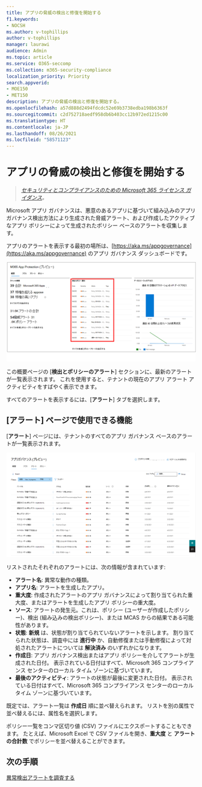 ```yaml
---
title: アプリの脅威の検出と修復を開始する
f1.keywords:
- NOCSH
ms.author: v-tophillips
author: v-tophillips
manager: laurawi
audience: Admin
ms.topic: article
ms.service: O365-seccomp
ms.collection: m365-security-compliance
localization_priority: Priority
search.appverid:
- MOE150
- MET150
description: アプリの脅威の検出と修復を開始する。
ms.openlocfilehash: a57d888d2494fdcdc52e69b3738edba198b6363f
ms.sourcegitcommit: c2d752718aedf958db6b403cc12b972ed1215c00
ms.translationtype: HT
ms.contentlocale: ja-JP
ms.lasthandoff: 08/26/2021
ms.locfileid: "58571123"
---
```

# <a name="get-started-with-app-threat-detection-and-remediation"></a>アプリの脅威の検出と修復を開始する

>*[セキュリティとコンプライアンスのための Microsoft 365 ライセンス ガイダンス](https://aka.ms/ComplianceSD)。*

Microsoft アプリ ガバナンスは、悪意のあるアプリに基づいて組み込みのアプリ ガバナンス検出方法により生成された脅威アラート、および作成したアクティブなアプリ ポリシーによって生成されたポリシー ベースのアラートを収集します。

アプリのアラートを表示する最初の場所は、[https://aka.ms/appgovernance](https://aka.ms/appgovernance) のアプリ ガバナンス ダッシュボードです。

![Microsoft 365 コンプライアンス センターの [検出とポリシーアラート] セクションが強調表示されている [アプリ ガバナンスの概要] ページ。](..\media\manage-app-protection-governance\mapg-cc-overview-alerts.png)

この概要ページの [**検出とポリシーのアラート**] セクションに、最新のアラートが一覧表示されます。 これを使用すると、テナントの現在のアプリ アラート アクティビティをすばやく表示できます。

すべてのアラートを表示するには、[**アラート**] タブを選択します。

## <a name="whats-available-on-the-alerts-page"></a>[アラート] ページで使用できる機能

[**アラート**] ページには、テナントのすべてのアプリ ガバナンス ベースのアラートが一覧表示されます。

![Microsoft 365 コンプライアンス センターの [アプリ ガバナンス アラートの概要] ページ。](..\media\manage-app-protection-governance\mapg-cc-alerts.png)

リストされたそれぞれのアラートには、次の情報が含まれています:

- **アラート名**: 異常な動作の種類。
- **アプリ名**: アラートを生成したアプリ。
- **重大度**: 作成されたアラートのアプリ ガバナンスによって割り当てられた重大度、またはアラートを生成したアプリ ポリシーの重大度。
- **ソース**: アラートの発生元。これは、ポリシー (ユーザーが作成したポリシー)、検出 (組み込みの検出ポリシー)、または MCAS からの結果である可能性があります。
- **状態**: **新規** は、状態が割り当てられていないアラートを示します。 割り当てられた状態は、調査中には **進行中** か、自動修復または手動修復によって対処されたアラートについては **解決済み** のいずれかになります。
- **作成日**: アプリ ガバナンス検出またはアプリ ポリシーを介してアラートが生成された日付。 表示されている日付はすべて、Microsoft 365 コンプライアンス センターのローカル タイム ゾーンに基づいています。
- **最後のアクティビティ**: アラートの状態が最後に変更された日付。 表示されている日付はすべて、Microsoft 365 コンプライアンス センターのローカル タイム ゾーンに基づいています。

既定では、アラート一覧は **作成日** 順に並べ替えられます。 リストを別の属性で並べ替えるには、属性名を選択します。

ポリシー一覧をコンマ区切り値 (CSV) ファイルにエクスポートすることもできます。 たとえば、Microsoft Excel で CSV ファイルを開き、**重大度** と **アラートの合計数** でポリシーを並べ替えることができます。

## <a name="next-step"></a>次の手順

[異常検出アラートを調査する](app-governance-anomaly-detection-alerts.md)
